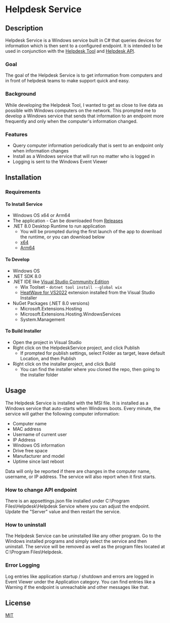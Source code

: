 # Helpdesk Service

## Description

Helpdesk Service is a Windows service built in C# that queries devices for information which is then sent to a configured endpoint. It is intended to be used in conjunction with the [Helpdesk Tool](https://github.com/hdlane/helpdesk-tool) and [Helpdesk API](https://github.com/hdlane/helpdesk-api).

### Goal

The goal of the Helpdesk Service is to get information from computers and in front of helpdesk teams to make support quick and easy.

### Background

While developing the Helpdesk Tool, I wanted to get as close to live data as possible with Windows computers on the network. This prompted me to develop a Windows service that sends that information to an endpoint more frequently and only when the computer's information changed.

### Features

* Query computer information periodically that is sent to an endpoint only when information changes
* Install as a Windows service that will run no matter who is logged in
* Logging is sent to the Windows Event Viewer

## Installation

### Requirements

#### To Install Service

* Windows OS x64 or Arm64
* The application - Can be downloaded from [Releases](https://github.com/hdlane/helpdesk-service/releases)
* .NET 8.0 Desktop Runtime to run application
    * You will be prompted during the first launch of the app to download the runtime, or you can download below
    * [x64](https://dotnet.microsoft.com/en-us/download/dotnet/thank-you/runtime-desktop-8.0.8-windows-x64-installer?cid=getdotnetcore)
    * [Arm64](https://dotnet.microsoft.com/en-us/download/dotnet/thank-you/runtime-desktop-8.0.8-windows-arm64-installer?cid=getdotnetcore)

#### To Develop

* Windows OS
* .NET SDK 8.0
* .NET IDE like [Visual Studio Community Edition](https://visualstudio.microsoft.com/vs/community/)
    * Wix Toolset - `dotnet tool install --global wix`
    * [HeatWave for VS2022](https://marketplace.visualstudio.com/items?itemName=FireGiant.FireGiantHeatWaveDev17) extension installed from the Visual Studio Installer
* NuGet Packages (.NET 8.0 versions)
    * Microsoft.Extensions.Hosting
    * Microsoft.Extensions.Hosting.WindowsServices
    * System.Management

#### To Build Installer

* Open the project in Visual Studio
* Right click on the HelpdeskService project, and click Publish
    * If prompted for publish settings, select Folder as target, leave default Location, and then Publish
* Right click on the installer project, and click Build
    * You can find the installer where you cloned the repo, then going to the installer folder

## Usage

The Helpdesk Service is installed with the MSI file. It is installed as a Windows service that auto-starts when Windows boots. Every minute, the service will gather the following computer information:

* Computer name
* MAC address
* Username of current user
* IP Address
* Windows OS information
* Drive free space
* Manufacturer and model
* Uptime since last reboot

Data will only be reported if there are changes in the computer name, username, or IP address. The service will also report when it first starts.

### How to change API endpoint

There is an appsettings.json file installed under C:\Program Files\Helpdesk\Helpdesk Service where you can adjust the endpoint. Update the "Server" value and then restart the service.

### How to uninstall

The Helpdesk Service can be uninstalled like any other program. Go to the Windows installed programs and simply select the service and then uninstall. The service will be removed as well as the program files located at C:\Program Files\Helpdesk.

### Error Logging

Log entries like application startup / shutdown and errors are logged in Event Viewer under the Application category. You can find entries like a Warning if the endpoint is unreachable and other messages like that.

## License

[MIT](https://choosealicense.com/licenses/mit/)
